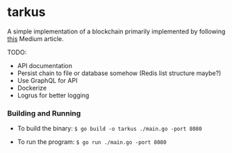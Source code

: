 # tarkus

A simple implementation of a blockchain primarily implemented by following [this](https://hackernoon.com/learn-blockchains-by-building-one-117428612f46) Medium article.

TODO:
- API documentation
- Persist chain to file or database somehow (Redis list structure maybe?)
- Use GraphQL for API
- Dockerize
- Logrus for better logging

### Building and Running


- To build the binary:
`$ go build -o tarkus ./main.go -port 8080`

- To run the program:
`$ go run ./main.go -port 8080`

